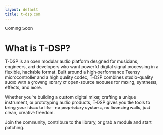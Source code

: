 ```yaml
---
layout: default
title: t-dsp.com
---
```


<div class="coming-soon">Coming Soon</div>

# What is T-DSP?

T-DSP is an open modular audio platform designed for musicians, engineers, and developers who want powerful digital signal processing in a flexible, hackable format. Built around a high-performance Teensy microcontroller and a high quality codec, T-DSP combines studio-quality audio with a growing library of open-source modules for mixing, synthesis, effects, and more.

Whether you're building a custom digital mixer, crafting a unique instrument, or prototyping audio products, T-DSP gives you the tools to bring your ideas to life—no proprietary systems, no licensing walls, just clean, creative freedom.

Join the community, contribute to the library, or grab a module and start patching.
